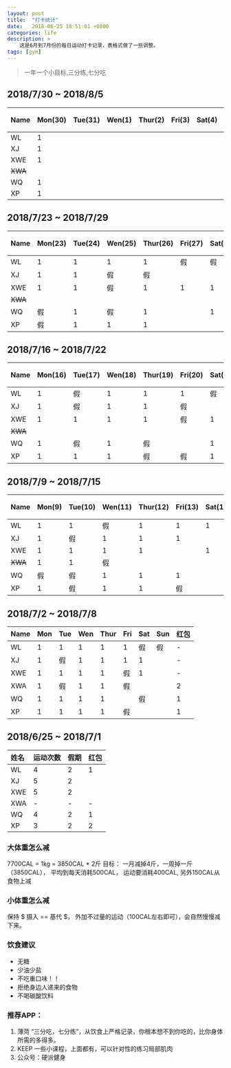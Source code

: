 ```yaml
---
layout: post
title:  "打卡统计"
date:   2018-06-25 18:51:01 +0800
categories: life
description: >
    这是6月到7月份的每日运动打卡记录，表格式做了一些调整。 
tags: [gym] 
---
```



> 一年一个小目标,三分练,七分吃

## 2018/7/30  ~  2018/8/5
| Name | Mon(30) | Tue(31)  | Wen(1) | Thur(2)| Fri(3) | Sat(4) | Sun(5) | 红包|
|:----|:----|:----|:----|:----|:-----| ----|:-----|:--- |
| WL  |1||||||||
| XJ  |1||||||||
| XWE |1||||||||
| ~~XWA~~ | ||||||||
| WQ  |1||||||||
| XP  |1||||||||

## 2018/7/23  ~  2018/7/29

| Name | Mon(23) | Tue(24)  | Wen(25) | Thur(26)| Fri(27) | Sat(28) | Sun(29) | 红包|
|:----|:----|:----|:----|:----|:-----| ----|:-----|:--- |
| WL  |1|1|1|1|假|假||1|
| XJ  |1|1|假|假|||1|2|
| XWE |1|1|假|1|1|1|假||
| ~~XWA~~ | ||||||||
| WQ  |假|1|假|1||1|1|1|
| XP  |假|1|1|1||||2|

## 2018/7/16  ~  2018/7/22

| Name | Mon(16) | Tue(17)  | Wen(18) | Thur(19)| Fri(20) | Sat(21) | Sun(22) | 红包|
|:----|:----|:----|:----|:----|:-----| ----|:-----|:--- |
| WL  |1|假|1|1|1|假||1|
| XJ  |1|假|1|1|假||1|1|
| XWE |1|1|1|1|假|1|假||
| ~~XWA~~ | ||||||||
| WQ  |1|假|1|假||1|1|1|
| XP  |1|1|1|假|假|1||1|

## 2018/7/9  ~  2018/7/15

| Name | Mon(9) | Tue(10)  | Wen(11) | Thur(12)| Fri(13) | Sat(14) | Sun(15) | 红包|
|:----|:----|:----|:----|:----|:-----| ----|:-----|:--- |
| WL  |1 |1|假|1|1|1|假||
| XJ  |1 |假|1|1|1|||1|
| XWE |1 |1|1|1||1|1||
| ~~XWA~~ |1 |1|假||||||
| WQ  |假|假 |1|1|1||1|1|
| XP  |1 |假|1|1|假|||2|

## 2018/7/2  ~  2018/7/8

| Name | Mon | Tue | Wen | Thur| Fri | Sat| Sun| 红包|
|:----|:----|:----|:----|:----|:-----| ----|:-----|:--- |
| WL  | 1 |1 |1 |1|1|假|假|-|
| XJ  | 1 |假 |1 |1|1|1||-|
| XWE | 1 |1 |1|1|假|1||-|
| XWA | 1 |假 |1 |1|假|||2|
| WQ  | 1 |1 |1 |1||假||1|
| XP  | 1 |1 |1 |1|假|||1|

## 2018/6/25  ~  2018/7/1


| 姓名 | 运动次数   | 假期 | 红包|
|:----|:----------|:------| --- |
| WL  | 4 | 2 | 1 |
| XJ  | 5 | 2 |  |
| XWE | 5 | 2 |  |
| XWA | - | - | - |
| WQ  | 4 | 2 | 1 |
| XP  | 3 | 2 | 2 |



### 大体重怎么减
7700CAL = 1kg = 3850CAL * 2斤
目标： 一月减掉4斤，一周掉一斤（3850CAL），
平均到每天消耗500CAL， 运动要消耗400CAL,  另外150CAL从食物上减

### 小体重怎么减
保持  $ 摄入 ==  基代 $， 外加不过量的运动（100CAL左右即可），会自然慢慢减下来。

### 饮食建议
 - 无糖
 - 少油少盐
 - 不吃重口味！！
 - 拒绝身边人递来的食物
 - 不喝碳酸饮料

### 推荐APP：
1. 薄菏
   “三分吃，七分练”，从饮食上严格记录，你根本想不到你吃的，比你身体所需的多得多。
2. KEEP
   一些小课程，上面都有，可以针对性的练习局部肌肉
3. 公众号：硬派健身
